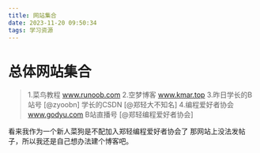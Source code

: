 ```yaml
---
title: 网站集合
date: 2023-11-20 09:50:34
tags: 学习资源
---
```

# 总体网站集合
>1.菜鸟教程 www.runoob.com
>2.空梦博客 www.kmar.top
>3.昨日学长的B站号 [@zyoobn]
>	学长的CSDN [@郑轻大不知名]
>4.编程爱好者协会 www.godyu.com
>	B站直播号 [@郑轻编程爱好者协会]

看来我作为一个新人菜狗是不配加入郑轻编程爱好者协会了
那网站上没法发帖子，所以我还是自己想办法建个博客吧。
